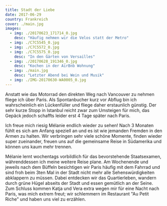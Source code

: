 ```yaml
---
title: Stadt der Liebe
date: 2017-06-29
country: Frankreich
cover: ./main.jpg
images:
  - img: ./20170623_171714_0.jpg
    desc: "Häufig nehmen wir die Velos statt der Metro"
  - img: ./C7C5545_0.jpg
  - img: ./C7C5572_0.jpg
  - img: ./C7C5575_0.jpg
    desc: "In den Gärten von Versailles"
  - img: ./20170628_191346_0.jpg
    desc: "Kochen in der AirBnb Wohnung"
  - img: ./main.jpg
    desc: "Letzter Abend bei Wein und Musik"
  - img: ./IMG-20170630-WA0005_0.jpg
---
```


Anstatt wie das Motorrad den direkten Weg nach Vancouver zu nehmen fliege ich über Paris. Als Spontanbucher kurz vor Abflug bin ich wahrscheinlich ein Lückenfüller und fliege daher erstaunlich günstig. Der sehr kurze Stopp in Istanbul reicht zwar zum Umsteigen für mich, das Gepäck jedoch schaffts leider erst 4 Tage später nach Paris.

Ich freue mich riesig Mélanie endlich wieder zu sehen! Nach 3 Monaten fühlt es sich am Anfang speziell an und es ist wie jemanden Fremden in den Armen zu halten. Wir verbringen sehr viele schöne Momente, finden wieder super zueinander, freuen uns auf die gemeinsame Reise in Südamerika und können uns kaum mehr trennen.

Mélanie lernt wochentags vorbildlich für das bevorstehende Staatsexamen, währenddessen ich meine weitere Reise plane. Am Wochenende und jeweils nach dem Büffeln besichtigen wir Paris häufig mit dem Fahrrad und sind froh beim 3ten Mal in der Stadt nicht mehr alle Sehenswürdigkeiten abklappern zu müssen. Dabei entdecken wir das Quartierleben, wandern durch grüne Hügel abseits der Stadt und essen gemütlich an der Seine. Zum Schluss kommen Katja und Vera extra wegen mir für eine Nacht nach Paris, was mich extrem freut; wir schlemmern im Restaurant "Au Petit Riche" und haben uns viel zu erzählen.
